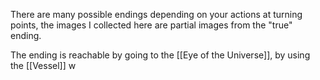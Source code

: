 There are many possible endings depending on your actions at turning points, the images I collected here are partial images from the "true" ending.

The ending is reachable by going to the [[Eye of the Universe]], by using the [[Vessel]] w
